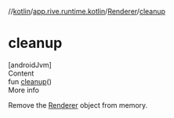 //[kotlin](../../../index.md)/[app.rive.runtime.kotlin](../index.md)/[Renderer](index.md)/[cleanup](cleanup.md)



# cleanup  
[androidJvm]  
Content  
fun [cleanup](cleanup.md)()  
More info  


Remove the [Renderer](index.md) object from memory.

  



